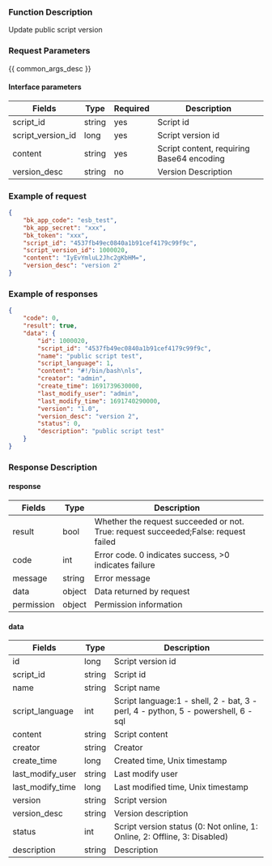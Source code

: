 ### Function Description

Update public script version

### Request Parameters

{{ common_args_desc }}

#### Interface parameters

| Fields            | Type   | Required | Description                               |
| ----------------- | ------ | -------- | ----------------------------------------- |
| script_id         | string | yes      | Script id                                 |
| script_version_id | long   | yes      | Script version id                         |
| content           | string | yes      | Script content, requiring Base64 encoding |
| version_desc      | string | no       | Version Description                       |


### Example of request

```json
{
    "bk_app_code": "esb_test",
    "bk_app_secret": "xxx",
    "bk_token": "xxx",
    "script_id": "4537fb49ec0840a1b91cef4179c99f9c",
    "script_version_id": 1000020,
    "content": "IyEvYmluL2Jhc2gKbHM=",
    "version_desc": "version 2"
}
```

### Example of responses

```json
{
    "code": 0,
    "result": true,
    "data": {
        "id": 1000020,
        "script_id": "4537fb49ec0840a1b91cef4179c99f9c",
        "name": "public script test",
        "script_language": 1,
        "content": "#!/bin/bash\nls",
        "creator": "admin",
        "create_time": 1691739630000,
        "last_modify_user": "admin",
        "last_modify_time": 1691740290000,
        "version": "1.0",
        "version_desc": "version 2",
        "status": 0,
        "description": "public script test"
	}
}
```

### Response Description

#### response

| Fields     | Type   | Description                                                  |
| ---------- | ------ | ------------------------------------------------------------ |
| result     | bool   | Whether the request succeeded or not. True: request succeeded;False: request failed |
| code       | int    | Error code. 0 indicates success, >0 indicates failure        |
| message    | string | Error message                                                |
| data       | object | Data returned by request                                     |
| permission | object | Permission information                                       |

#### data

| Fields            | Type   | Description                                                  |
| ----------------- | ------ | ------------------------------------------------------------ |
| id | long   | Script version id                                            |
| script_id         | string | Script id                                                    |
| name              | string | Script name                                                  |
| script_language   | int    | Script language:1 - shell, 2 - bat, 3 - perl, 4 - python, 5 - powershell, 6 - sql |
| content           | string | Script content                                               |
| creator           | string | Creator                                                      |
| create_time       | long   | Created time, Unix timestamp                                 |
| last_modify_user  | string | Last modify user                                             |
| last_modify_time  | long   | Last modified time, Unix timestamp                           |
| version           | string | Script version                                               |
| version_desc      | string | Version description                                          |
| status            | int    | Script version status (0: Not online, 1: Online, 2: Offline, 3: Disabled) |
| description       | string | Description                                                  |
